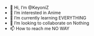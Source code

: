 - 👋 Hi, I’m @KeyoniZ
- 👀 I’m interested in Anime
- 🌱 I’m currently learning EVERYTHING
- 💞️ I’m looking to collaborate on Nothing
- 📫 How to reach me NO WAY

<!---
KeyoniZ/KeyoniZ is a ✨ special ✨ repository because its `README.md` (this file) appears on your GitHub profile.
You can click the Preview link to take a look at your changes.
--->
